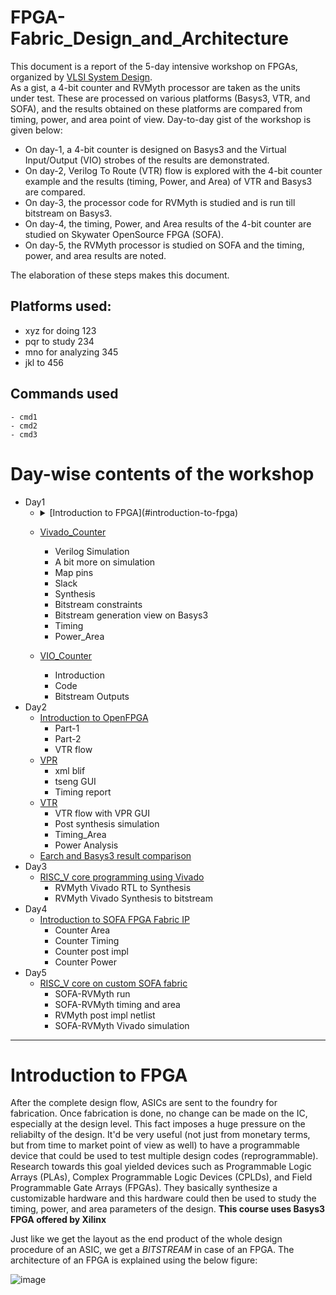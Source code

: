 # FPGA-Fabric_Design_and_Architecture
This document is a report of the 5-day intensive workshop on FPGAs, organized by [VLSI System Design](https://www.vlsisystemdesign.com/).<br/>
As a gist, a 4-bit counter and RVMyth processor are taken as the units under test. These are processed on various platforms (Basys3, VTR, and SOFA), and the results obtained on these platforms are compared from timing, power, and area point of view. Day-to-day gist of the workshop is given below:<br/>
- On day-1, a 4-bit counter is designed on Basys3 and the Virtual Input/Output (VIO) strobes of the results are demonstrated.<br/>
- On day-2, Verilog To Route (VTR) flow is explored with the 4-bit counter example and the results (timing, Power, and Area) of VTR and Basys3 are compared.<br/>
- On day-3, the processor code for RVMyth is studied and is run till bitstream on Basys3.<br/>
- On day-4, the timing, Power, and Area results of the 4-bit counter are studied on Skywater OpenSource FPGA (SOFA).<br/>
- On day-5, the RVMyth processor is studied on SOFA and the timing, power, and area results are noted.<br/>

The elaboration of these steps makes this document.<br/>

## Platforms used:
- xyz for doing 123
- pqr to study 234
- mno for analyzing 345
- jkl to 456

## Commands used
  ```
  - cmd1
  - cmd2
  - cmd3
  ```

# Day-wise contents of the workshop
  - Day1
    - <details>
      <summary> [Introduction to FPGA](#introduction-to-fpga) </summary>
  
      - What is an FPGA?
      - LUTs and ways for programming FPGAs
      - The Basys FPGA boards and Vivado
      </details>
    - [Vivado_Counter](#vivado_counter)
      - Verilog Simulation
      - A bit more on simulation
      - Map pins
      - Slack
      - Synthesis
      - Bitstream constraints
      - Bitstream generation view on Basys3
      - Timing
      - Power_Area
    - [VIO_Counter](#vio_counter)
      - Introduction
      - Code
      - Bitstream Outputs
  - Day2
    - [Introduction to OpenFPGA](#introduction-to-openfpga)
      - Part-1
      - Part-2
      - VTR flow
    - [VPR](#vpr)
      - xml blif
      - tseng GUI
      - Timing report
    - [VTR](#vtr)
      - VTR flow with VPR GUI
      - Post synthesis simulation
      - Timing_Area
      - Power Analysis
    - [Earch and Basys3 result comparison](#earch-and-basys3-result-comparison)
  - Day3
    - [RISC_V core programming using Vivado](#risc_v-core-programming-using-vivado)
      - RVMyth Vivado RTL to Synthesis
      - RVMyth Vivado Synthesis to bitstream
  - Day4
    - [Introduction to SOFA FPGA Fabric IP](#introduction-to-sofa-fpga-fabric) 
      - Counter Area
      - Counter Timing
      - Counter post impl
      - Counter Power
  - Day5
    - [RISC_V core on custom SOFA fabric](-risc_v-core-on-custom-sofa-fabric)
      - SOFA-RVMyth run
      - SOFA-RVMyth timing and area
      - RVMyth post impl netlist
      - SOFA-RVMyth Vivado simulation

------------------------------------------------------------------------------------------------------------------------------------
# Introduction to FPGA

After the complete design flow, ASICs are sent to the foundry for fabrication. Once fabrication is done, no change can be made on the IC, especially at the design level. This fact imposes a huge pressure on the reliabilty of the design. It'd be very useful (not just from monetary terms, but from time to market point of view as well)  to have a programmable device that could be used to test multiple design codes (reprogrammable). Research towards this goal yielded devices such as Programmable Logic Arrays (PLAs), Complex Programmable Logic Devices (CPLDs), and Field Programmable Gate Arrays (FPGAs). They basically synthesize a customizable hardware and this hardware could then be used to study the timing, power, and area parameters of the design. **This course uses Basys3 FPGA offered by Xilinx**

Just like we get the layout as the end product of the whole design procedure of an ASIC, we get a *BITSTREAM* in case of an FPGA. The architecture of an FPGA is explained using the below figure:

![image](https://user-images.githubusercontent.com/14873110/171280765-bd85f861-c70e-40fd-9e38-99fe0f7bae5a.png)



